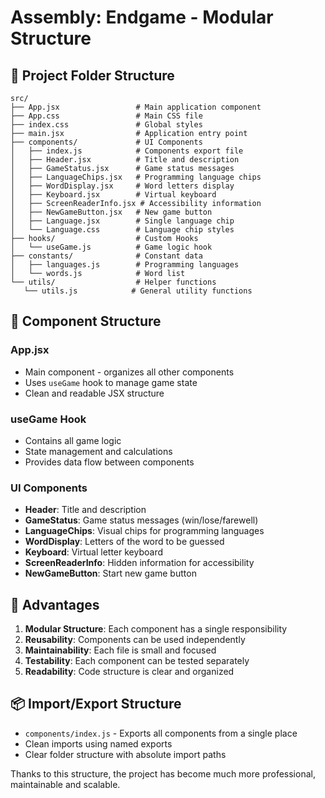 # Assembly: Endgame - Modular Structure

## 📁 Project Folder Structure

```
src/
├── App.jsx                 # Main application component
├── App.css                 # Main CSS file
├── index.css               # Global styles
├── main.jsx                # Application entry point
├── components/             # UI Components
│   ├── index.js            # Components export file
│   ├── Header.jsx          # Title and description
│   ├── GameStatus.jsx      # Game status messages
│   ├── LanguageChips.jsx   # Programming language chips
│   ├── WordDisplay.jsx     # Word letters display
│   ├── Keyboard.jsx        # Virtual keyboard
│   ├── ScreenReaderInfo.jsx # Accessibility information
│   ├── NewGameButton.jsx   # New game button
│   ├── Language.jsx        # Single language chip
│   └── Language.css        # Language chip styles
├── hooks/                  # Custom Hooks
│   └── useGame.js          # Game logic hook
├── constants/              # Constant data
│   ├── languages.js        # Programming languages
│   └── words.js            # Word list
└── utils/                  # Helper functions
   └── utils.js            # General utility functions
```

## 🧩 Component Structure

### App.jsx

- Main component - organizes all other components
- Uses `useGame` hook to manage game state
- Clean and readable JSX structure

### useGame Hook

- Contains all game logic
- State management and calculations
- Provides data flow between components

### UI Components

- **Header**: Title and description
- **GameStatus**: Game status messages (win/lose/farewell)
- **LanguageChips**: Visual chips for programming languages
- **WordDisplay**: Letters of the word to be guessed
- **Keyboard**: Virtual letter keyboard
- **ScreenReaderInfo**: Hidden information for accessibility
- **NewGameButton**: Start new game button

## 🚀 Advantages

1. **Modular Structure**: Each component has a single responsibility
2. **Reusability**: Components can be used independently
3. **Maintainability**: Each file is small and focused
4. **Testability**: Each component can be tested separately
5. **Readability**: Code structure is clear and organized

## 📦 Import/Export Structure

- `components/index.js` - Exports all components from a single place
- Clean imports using named exports
- Clear folder structure with absolute import paths

Thanks to this structure, the project has become much more professional, maintainable and scalable.

